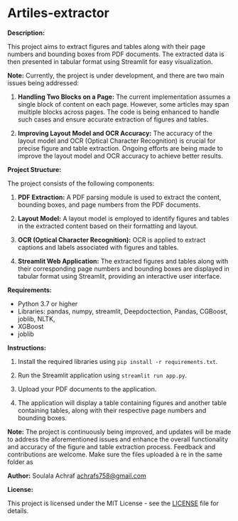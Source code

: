 # Artiles-extractor

**Description:**

This project aims to extract figures and tables along with their page numbers and bounding boxes from PDF documents. The extracted data is then presented in tabular format using Streamlit for easy visualization.

**Note:**
Currently, the project is under development, and there are two main issues being addressed:

1. **Handling Two Blocks on a Page:** The current implementation assumes a single block of content on each page. However, some articles may span multiple blocks across pages. The code is being enhanced to handle such cases and ensure accurate extraction of figures and tables.

2. **Improving Layout Model and OCR Accuracy:** The accuracy of the layout model and OCR (Optical Character Recognition) is crucial for precise figure and table extraction. Ongoing efforts are being made to improve the layout model and OCR accuracy to achieve better results.

**Project Structure:**

The project consists of the following components:

1. **PDF Extraction:** A PDF parsing module is used to extract the content, bounding boxes, and page numbers from the PDF documents.

2. **Layout Model:** A layout model is employed to identify figures and tables in the extracted content based on their formatting and layout.

3. **OCR (Optical Character Recognition):** OCR is applied to extract captions and labels associated with figures and tables.

4. **Streamlit Web Application:** The extracted figures and tables along with their corresponding page numbers and bounding boxes are displayed in tabular format using Streamlit, providing an interactive user interface.

**Requirements:**

- Python 3.7 or higher
- Libraries: pandas, numpy, streamlit, Deepdoctection, Pandas, CGBoost, joblib, NLTK, 
- XGBoost
- joblib


**Instructions:**

1. Install the required libraries using `pip install -r requirements.txt`.

2. Run the Streamlit application using `streamlit run app.py`.

3. Upload your PDF documents to the application.

4. The application will display a table containing figures and another table containing tables, along with their respective page numbers and bounding boxes.

**Note:** The project is continuously being improved, and updates will be made to address the aforementioned issues and enhance the overall functionality and accuracy of the figure and table extraction process. Feedback and contributions are welcome.
Make sure the files uploaded à re in the same folder as 

**Author:**
Soulala Achraf
achrafs758@gmail.com

**License:**

This project is licensed under the MIT License - see the [LICENSE](LICENSE) file for details.
